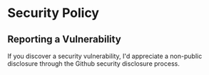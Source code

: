# Security Policy

## Reporting a Vulnerability

If you discover a security vulnerability, I'd appreciate a non-public 
disclosure through the Github security disclosure process.
